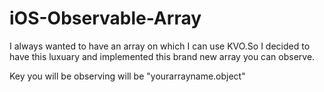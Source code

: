 # iOS-Observable-Array

I always wanted to have an array on which I can use KVO.So I decided to have this luxuary and implemented this brand new array you can observe.

Key you will be observing will be "yourarrayname.object"
